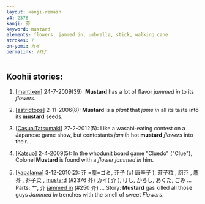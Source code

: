```yaml
---
layout: kanji-remain
v4: 2376
kanji: 芥
keyword: mustard
elements: flowers, jammed in, umbrella, stick, walking cane
strokes: 7
on-yomi: カイ
permalink: /芥/
---
```


## Koohii stories: 

1) [<a href="http://kanji.koohii.com/profile/mantixen">mantixen</a>] 24-7-2009(39): <strong>Mustard</strong> has a lot of flavor <em>jammed in</em> to its <em>flowers</em>.

2) [<a href="http://kanji.koohii.com/profile/astridtops">astridtops</a>] 2-11-2006(8): <strong>Mustard</strong> is a <em>plant</em> that <em>jams in</em> all its taste into its<strong> mustard</strong> seeds.

3) [<a href="http://kanji.koohii.com/profile/CasualTatsumaki">CasualTatsumaki</a>] 27-2-2012(5): Like a wasabi-eating contest on a Japanese game show, but contestants <em>jam in</em> hot<strong> mustard</strong> <em>flowers</em> into their...

4) [<a href="http://kanji.koohii.com/profile/Katsuo">Katsuo</a>] 2-4-2009(5): In the whodunit board game &quot;Cluedo&quot; (&quot;Clue&quot;), Colonel<strong> Mustard</strong> is found with a <em>flower jammed in</em> him.

5) [<a href="http://kanji.koohii.com/profile/kapalama">kapalama</a>] 3-12-2010(2): 芥 =塵=ゴミ, 芥子 (cf 唐辛子 ), 芥子粒 , 厨芥 , 塵芥 , 芥子菜 , <a href="../v4/2376.html">mustard</a> (#2376 芥) カイ( 介 ), けし, からし, あくた, ごみ ... Parts: 艹, 介 <a href="../v4/250.html">jammed in</a> (#250 介) ... Story:<strong> Mustard</strong> gas killed all those guys <em>Jammed In</em> trenches with the smell of sweet <em>Flowers</em>.

